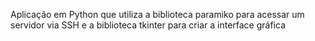  Aplicação em Python que utiliza a biblioteca paramiko para acessar um servidor via SSH e a biblioteca tkinter para criar a interface gráfica
